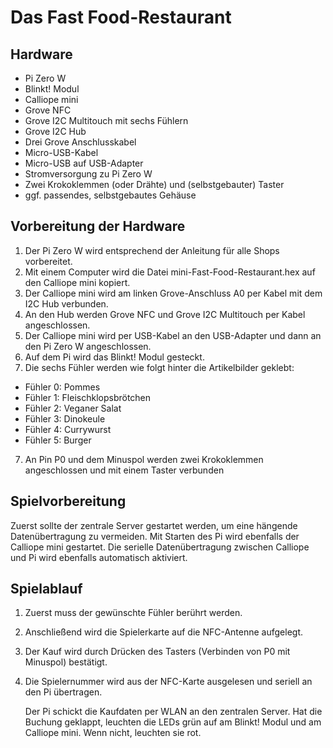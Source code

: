 ﻿# Das Fast Food-Restaurant
## Hardware

* Pi Zero W
* Blinkt! Modul
* Calliope mini
* Grove NFC
* Grove I2C Multitouch mit sechs Fühlern
* Grove I2C Hub
* Drei Grove Anschlusskabel
* Micro-USB-Kabel
* Micro-USB auf USB-Adapter
* Stromversorgung zu Pi Zero W
* Zwei Krokoklemmen (oder Drähte) und (selbstgebauter) Taster
* ggf. passendes, selbstgebautes Gehäuse

## Vorbereitung der Hardware
1. Der Pi Zero W wird entsprechend der Anleitung für alle Shops vorbereitet.
2. Mit einem Computer wird die Datei mini-Fast-Food-Restaurant.hex auf den Calliope mini kopiert.
2. Der Calliope mini wird am linken Grove-Anschluss A0 per Kabel mit dem I2C Hub verbunden.
3. An den Hub werden Grove NFC und Grove I2C Multitouch per Kabel angeschlossen.
4. Der Calliope mini wird per USB-Kabel an den USB-Adapter und dann an den Pi Zero W angeschlossen.
5. Auf dem Pi wird das Blinkt! Modul gesteckt.
6. Die sechs Fühler werden wie folgt hinter die Artikelbilder geklebt:
* Fühler 0: Pommes
* Fühler 1: Fleischklopsbrötchen 
* Fühler 2: Veganer Salat
* Fühler 3: Dinokeule
* Fühler 4: Currywurst
* Fühler 5: Burger
7. An Pin P0 und dem Minuspol werden zwei Krokoklemmen angeschlossen und mit einem Taster verbunden

## Spielvorbereitung
Zuerst sollte der zentrale Server gestartet werden, um eine hängende Datenübertragung zu vermeiden.
Mit Starten des Pi wird ebenfalls der Calliope mini gestartet.
Die serielle Datenübertragung zwischen Calliope und Pi wird ebenfalls automatisch aktiviert.

## Spielablauf
1. Zuerst muss der gewünschte Fühler berührt werden.
2. Anschließend wird die Spielerkarte auf die NFC-Antenne aufgelegt.
3. Der Kauf wird durch Drücken des Tasters (Verbinden von P0 mit Minuspol) bestätigt.
4. Die Spielernummer wird aus der NFC-Karte ausgelesen und seriell an den Pi übertragen.
  
   Der Pi schickt die Kaufdaten per WLAN an den zentralen Server. Hat die Buchung geklappt, leuchten die LEDs grün auf am Blinkt! Modul und am Calliope mini. Wenn nicht, leuchten sie rot.

